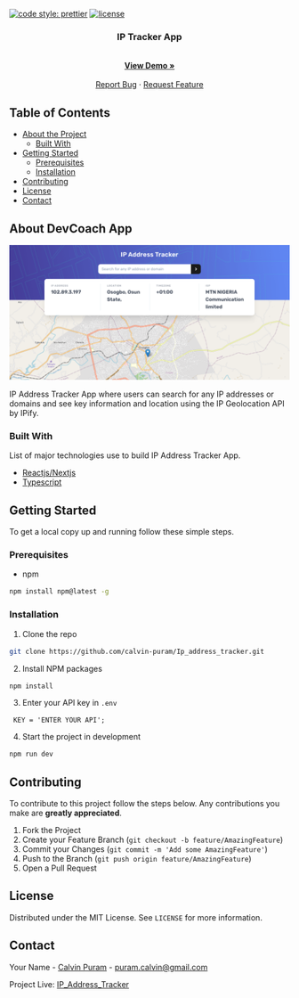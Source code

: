 [![code style: prettier](https://img.shields.io/badge/code_style-prettier-ff69b4.svg)](https://github.com/prettier/prettier)
[![license](https://img.shields.io/github/license/t-ho/mern-stack)](https://github.com/calvin-puram/Ip_address_tracker/LICENSE)

</p>
<p align="center">
 <h3 align="center">IP Tracker App</h3>
  <p align="center">
    <br />
    <a href="https://ip-address-tracker-rho.vercel.app/"><strong>View Demo »</strong></a>
    <br />
    <br />
    <a href="https://github.com/calvin-puram/Ip_address_tracker/issues">Report Bug</a>
    ·
    <a href="https://github.com/calvin-puram/Ip_address_tracker/issues">Request Feature</a>
  </p>
</p>

## Table of Contents

- [About the Project](#about-the-project)
  - [Built With](#built-with)
- [Getting Started](#getting-started)
  - [Prerequisites](#prerequisites)
  - [Installation](#installation)
- [Contributing](#contributing)
- [License](#license)
- [Contact](#contact)

## About DevCoach App

<img src="./public/app_img.png" alt="app" />

IP Address Tracker App where users can search for any IP addresses or domains and see key information and location using the IP Geolocation API by IPify.


### Built With

List of major technologies use to build IP Address Tracker App.

- [Reactjs/Nextjs](https://nextjs.org/)
- [Typescript](https://www.typescriptlang.org/)

## Getting Started

To get a local copy up and running follow these simple steps.

### Prerequisites

- npm

```sh
npm install npm@latest -g
```

### Installation

1. Clone the repo

```sh
git clone https://github.com/calvin-puram/Ip_address_tracker.git
```

2. Install NPM packages

```sh
npm install
```

3. Enter your API key in `.env`

```JS
 KEY = 'ENTER YOUR API';
```

4. Start the project in development

```sh
npm run dev
```

## Contributing

To contribute to this project follow the steps below. Any contributions you make are **greatly appreciated**.

1. Fork the Project
2. Create your Feature Branch (`git checkout -b feature/AmazingFeature`)
3. Commit your Changes (`git commit -m 'Add some AmazingFeature'`)
4. Push to the Branch (`git push origin feature/AmazingFeature`)
5. Open a Pull Request

## License

Distributed under the MIT License. See `LICENSE` for more information.

## Contact

Your Name - [Calvin Puram](https://twitter.com/cpuram1) - puram.calvin@gmail.com

Project Live: [IP_Address_Tracker](https://ip-address-tracker-rho.vercel.app/)
